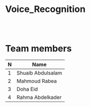 # Voice_Recognition

<br><br>

# Team members 
  
| N             | Name          |
| ------------- | ------------- |
| 1             |  Shuaib Abdulsalam |
| 2             |  Mahmoud Rabea |
| 3             |  Doha Eid  |
| 4             |  Rahma Abdelkader |
